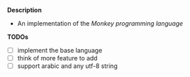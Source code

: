 **Description**

- An implementation of the _Monkey programming language_

**TODOs**

- [ ] implement the base language
- [ ] think of more feature to add
- [ ] support arabic and any utf-8 string

